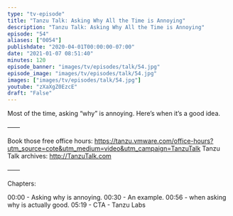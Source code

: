 ```yaml
---
type: "tv-episode"
title: "Tanzu Talk: Asking Why All the Time is Annoying"
description: "Tanzu Talk: Asking Why All the Time is Annoying"
episode: "54"
aliases: ["0054"]
publishdate: "2020-04-01T00:00:00-07:00"
date: "2021-01-07 08:51:40"
minutes: 120
episode_banner: "images/tv/episodes/talk/54.jpg"
episode_image: "images/tv/episodes/talk/54.jpg"
images: ["images/tv/episodes/talk/54.jpg"]
youtube: "zXaXgZ0EzcE"
draft: "False"
---
```


Most of the time, asking “why” is annoying. Here’s when it’s a good idea.

——

Book those free office hours: https://tanzu.vmware.com/office-hours?utm_source=cote&utm_medium=video&utm_campaign=TanzuTalk
Tanzu Talk archives: http://TanzuTalk.com

——

Chapters:

00:00 - Asking why is annoying.
00:30 - An example.
00:56 - when asking why is actually good.
05:19 - CTA - Tanzu Labs